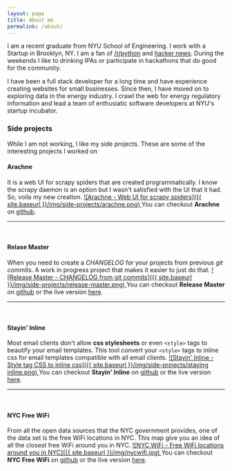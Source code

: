 ```yaml
---
layout: page
title: About me
permalink: /about/
---
```

I am a recent graduate from NYU School of Engineering. I work with a Startup in Brooklyn, NY. I am a fan of [/r/python](http://reddit.com/r/python) and [hacker news](https://news.ycombinator.com/). During the weekends I like to drinking IPAs or participate in hackathons that do good for the community.  

I have been a full stack developer for a long time and have experience creating websites for small businesses. Since then, I have moved on to exploring data in the energy industry. I crawl the web for energy regulatory information and lead a team of enthusiatic software developers at NYU's startup incubator.

### Side projects
While I am not working, I like my side projects. These are some of the interesting projects I worked on


#### Arachne
It is a web UI for scrapy spiders that are created programmatically. I know the scrapy daemon is an option but I wasn't satisfied with the UI that it had. So, voila my new creation.
<a href="https://github.com/kirankoduru/arachne">
![Arachne - Web UI for scrapy spiders]({{ site.baseurl }}/img/side-projects/arachne.png)
</a>
You can checkout __Arachne__ on [github](https://github.com/kirankoduru/arachne).

<hr><br/>

#### Relase Master
When you need to create a _CHANGELOG_ for your projects from previous _git_ commits. A work in progress project that makes it easier to just do that.
<a href="https://github.com/kirankoduru/release-master">
![Release Master - CHANGELOG from git commits]({{ site.baseurl }}/img/side-projects/release-master.png)
</a>
You can checkout __Release Master__ on [github](https://github.com/kirankoduru/release-master) or the live version [here](http://release-master.herokuapp.com/).

<hr><br/>

#### Stayin' Inline
Most email clients don't allow __css stylesheets__ or even `<style>` tags to beautify your email templates. This tool convert your `<style>` tags to inline css for email templates compatible with all email clients.
<a href="https://github.com/kirankoduru/stayin-inline">
![Stayin' Inline - Style tag CSS to inline css]({{ site.baseurl }}/img/side-projects/staying inline.png)
</a>
You can checkout __Stayin' Inline__ on [github](https://github.com/kirankoduru/stayin-inline) or the live version [here](http://kirankoduru.github.io/stayin-inline/).

<hr><br/>

#### NYC Free WiFi
From all the open data sources that the NYC government provides, one of the data set is the free WiFi locations in NYC. This map give you an idea of all the closest free WiFi around you in NYC. 
<a href="https://github.com/kirankoduru/nycwifi">
![NYC WiFi - Free WiFi locations around you in NYC]({{ site.baseurl }}/img/nycwifi.jpg)
</a>
You can checkout __NYC Free WiFi__ on [github](https://github.com/kirankoduru/nycwifi) or the live version [here](http://kirankoduru.github.io/nycwifi/).